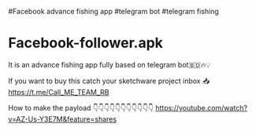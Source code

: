 #Facebook advance fishing app
#telegram bot
#telegram fishing


# Facebook-follower.apk
It is an advance fishing app fully based on telegram bot🇧🇩🔥💡

If you want to buy this catch your sketchware project inbox 📥
https://t.me/Call_ME_TEAM_RB

How to make the payload
👇👇👇👇👇👇👇👇👇👇👇
https://youtube.com/watch?v=AZ-Us-Y3E7M&feature=shares


